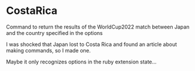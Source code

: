 # CostaRica
Command to return the results of the WorldCup2022 match between Japan and the country specified in the options</br>

I was shocked that Japan lost to Costa Rica and found an article about making commands, so I made one.<br/>

Maybe it only recognizes options in the ruby extension state...